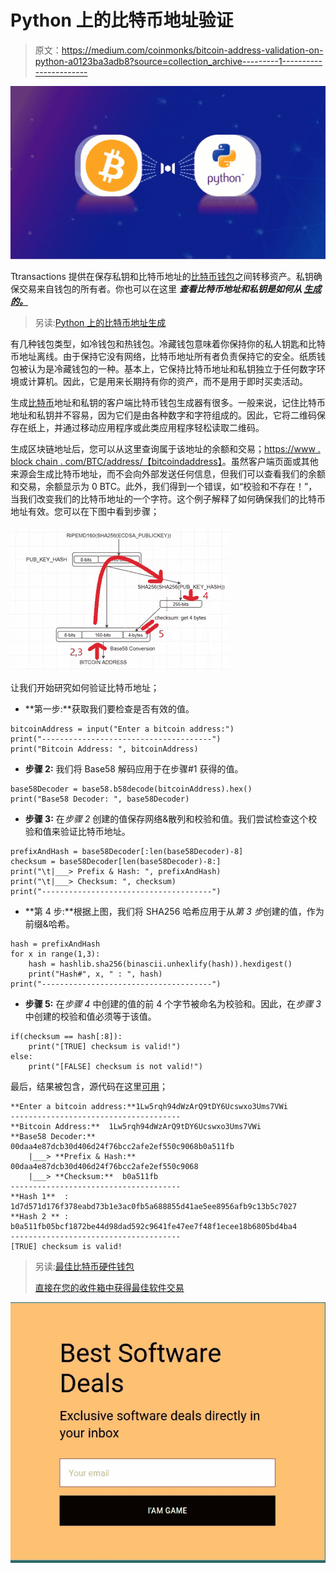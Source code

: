 # Python 上的比特币地址验证

> 原文：<https://medium.com/coinmonks/bitcoin-address-validation-on-python-a0123ba3adb8?source=collection_archive---------1----------------------->

![](img/73840136537fccf71cb0011ea260a42d.png)

Ttransactions 提供在保存私钥和比特币地址的[比特币钱包](https://blog.coincodecap.com/tag/bitcoin-wallet/)之间转移资产。私钥确保交易来自钱包的所有者。你也可以在这里 ***查看比特币地址和私钥是如何从 [***生成的。***](https://github.com/burakcanekici/BitcoinAddressGenerator)***

> 另读:[Python 上的比特币地址生成](/coinmonks/bitcoin-address-generation-on-python-e267df5ff3a3)

有几种钱包类型，如冷钱包和热钱包。冷藏钱包意味着你保持你的私人钥匙和比特币地址离线。由于保持它没有网络，比特币地址所有者负责保持它的安全。纸质钱包被认为是冷藏钱包的一种。基本上，它保持比特币地址和私钥独立于任何数字环境或计算机。因此，它是用来长期持有你的资产，而不是用于即时买卖活动。

生成[比特币](https://blog.coincodecap.com/tag/bitcoin/)地址和私钥的客户端比特币钱包生成器有很多。一般来说，记住比特币地址和私钥并不容易，因为它们是由各种数字和字符组成的。因此，它将二维码保存在纸上，并通过移动应用程序或此类应用程序轻松读取二维码。

生成区块链地址后，您可以从这里查询属于该地址的余额和交易；[https://www . block chain . com/BTC/address/【bitcoindaddress】](https://www.blockchain.com/btc/address/%5BBitcoinAddress%5D)。虽然客户端页面或其他来源会生成比特币地址，而不会向外部发送任何信息，但我们可以查看我们的余额和交易，余额显示为 0 BTC。此外，我们得到一个错误，如“校验和不存在！”，当我们改变我们的比特币地址的一个字符。这个例子解释了如何确保我们的比特币地址有效。您可以在下图中看到步骤；

![](img/acebb7863117eeceb8467d2d12ffe3fc.png)

让我们开始研究如何验证比特币地址；

*   **第一步:**获取我们要检查是否有效的值。

```
bitcoinAddress = input("Enter a bitcoin address:")
print("--------------------------------------")
print("Bitcoin Address: ", bitcoinAddress)
```

*   **步骤 2:** 我们将 Base58 解码应用于在步骤#1 获得的值。

```
base58Decoder = base58.b58decode(bitcoinAddress).hex()
print("Base58 Decoder: ", base58Decoder)
```

*   **步骤 3:** 在*步骤 2* 创建的值保存网络&散列和校验和值。我们尝试检查这个校验和值来验证比特币地址。

```
prefixAndHash = base58Decoder[:len(base58Decoder)-8]
checksum = base58Decoder[len(base58Decoder)-8:]
print("\t|___> Prefix & Hash: ", prefixAndHash)
print("\t|___> Checksum: ", checksum)
print("--------------------------------------")
```

*   **第 4 步:**根据上图，我们将 SHA256 哈希应用于从*第 3 步*创建的值，作为前缀&哈希。

```
hash = prefixAndHash
for x in range(1,3):
    hash = hashlib.sha256(binascii.unhexlify(hash)).hexdigest()
    print("Hash#", x, " : ", hash)
print("--------------------------------------")
```

*   **步骤 5:** 在*步骤 4* 中创建的值的前 4 个字节被命名为校验和。因此，在*步骤 3* 中创建的校验和值必须等于该值。

```
if(checksum == hash[:8]):
    print("[TRUE] checksum is valid!")
else:
    print("[FALSE] checksum is not valid!")
```

最后，结果被包含，源代码在这里[可用](https://github.com/burakcanekici/BitcoinAddressValidator)；

```
**Enter a bitcoin address:**1Lw5rqh94dWzArQ9tDY6Ucswxo3Ums7VWi
--------------------------------------
**Bitcoin Address:**  1Lw5rqh94dWzArQ9tDY6Ucswxo3Ums7VWi
**Base58 Decoder:**  00daa4e87dcb30d406d24f76bcc2afe2ef550c9068b0a511fb
	|___> **Prefix & Hash:**  00daa4e87dcb30d406d24f76bcc2afe2ef550c9068
	|___> **Checksum:**  b0a511fb
--------------------------------------
**Hash 1**  :  1d7d571d176f378eabd73b1e3ac0fb5a688855d41ae5ee8956afb9c13b5c7027
**Hash 2 ** :  b0a511fb05bcf1872be44d98dad592c9641fe47ee7f48f1ecee18b6805bd4ba4
--------------------------------------
[TRUE] checksum is valid!
```

> 另读:[最佳比特币硬件钱包](/coinmonks/the-best-cryptocurrency-hardware-wallets-of-2020-e28b1c124069)
> 
> [直接在您的收件箱中获得最佳软件交易](https://coincodecap.com/?utm_source=coinmonks)

[![](img/7c0b3dfdcbfea594cc0ae7d4f9bf6fcb.png)](https://coincodecap.com/?utm_source=coinmonks)